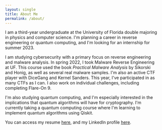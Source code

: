 ```yaml
---
layout: single
title: About Me
permalink: /about/
---
```


I am a third-year undergraduate at the University of Florida double majoring in physics and computer science. I'm planning a career in reverse engineering or quantum computing, and I'm looking for an internship for summer 2023.

I am studying cybersecurity with a primary focus on reverse engineering and malware analysis. In spring 2022, I took Malware Reverse Engineering at UF. This course used the book *Practical Malware Analysis* by Sikorski and Honig, as well as several real malware samples. I'm also an active CTF player with DiceGang and Kernel Sanders. This year, I've participated in as many CTFs as I can. I also work on individual challenges, including completing Flare-On 9.

I'm also studying quantum computing, and I'm especially interested in the implications that quantum algorithms will have for cryptography. I'm currently taking a quantum computing course where I'm learning to implement quantum algorithms using Qiskit.

You can access my resume [here](/resume/), and my LinkedIn profile [here](https://www.linkedin.com/in/claire-levin-a8b50b256/).
